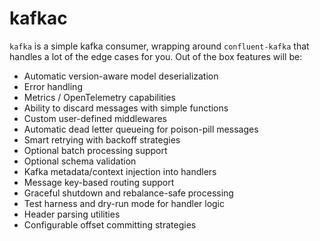 # kafkac

`kafka` is a simple kafka consumer, wrapping around `confluent-kafka` that handles a lot of the edge cases
for you.  Out of the box features will be:

* Automatic version-aware model deserialization
* Error handling
* Metrics / OpenTelemetry capabilities
* Ability to discard messages with simple functions
* Custom user-defined middlewares
* Automatic dead letter queueing for poison-pill messages
* Smart retrying with backoff strategies
* Optional batch processing support
* Optional schema validation
* Kafka metadata/context injection into handlers
* Message key-based routing support
* Graceful shutdown and rebalance-safe processing
* Test harness and dry-run mode for handler logic
* Header parsing utilities
* Configurable offset committing strategies
